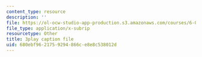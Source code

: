 ```yaml
---
content_type: resource
description: ''
file: https://ol-ocw-studio-app-production.s3.amazonaws.com/courses/6-006-introduction-to-algorithms-fall-2011/680ebf9621759294866ce8e8c538012d_PptQgy89cN8.srt
file_type: application/x-subrip
resourcetype: Other
title: 3play caption file
uid: 680ebf96-2175-9294-866c-e8e8c538012d
---
```

